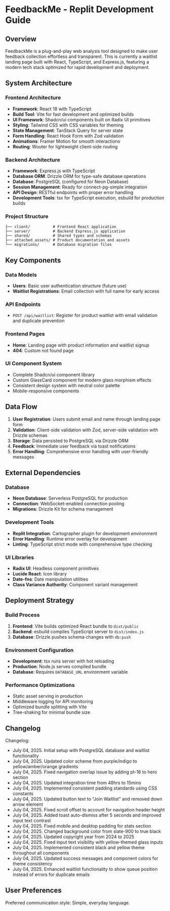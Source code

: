 # FeedbackMe - Replit Development Guide

## Overview

FeedbackMe is a plug-and-play web analysis tool designed to make user feedback collection effortless and transparent. This is currently a waitlist landing page built with React, TypeScript, and Express.js, featuring a modern tech stack optimized for rapid development and deployment.

## System Architecture

### Frontend Architecture
- **Framework**: React 18 with TypeScript
- **Build Tool**: Vite for fast development and optimized builds
- **UI Framework**: Shadcn/ui components built on Radix UI primitives
- **Styling**: Tailwind CSS with CSS variables for theming
- **State Management**: TanStack Query for server state
- **Form Handling**: React Hook Form with Zod validation
- **Animations**: Framer Motion for smooth interactions
- **Routing**: Wouter for lightweight client-side routing

### Backend Architecture
- **Framework**: Express.js with TypeScript
- **Database ORM**: Drizzle ORM for type-safe database operations
- **Database**: PostgreSQL (configured for Neon Database)
- **Session Management**: Ready for connect-pg-simple integration
- **API Design**: RESTful endpoints with proper error handling
- **Development Tools**: tsx for TypeScript execution, esbuild for production builds

### Project Structure
```
├── client/          # Frontend React application
├── server/          # Backend Express.js application
├── shared/          # Shared types and schemas
├── attached_assets/ # Product documentation and assets
└── migrations/      # Database migration files
```

## Key Components

### Data Models
- **Users**: Basic user authentication structure (future use)
- **Waitlist Registrations**: Email collection with full name for early access

### API Endpoints
- `POST /api/waitlist`: Register for product waitlist with email validation and duplicate prevention

### Frontend Pages
- **Home**: Landing page with product information and waitlist signup
- **404**: Custom not found page

### UI Component System
- Complete Shadcn/ui component library
- Custom GlassCard component for modern glass morphism effects
- Consistent design system with neutral color palette
- Mobile-responsive components

## Data Flow

1. **User Registration**: Users submit email and name through landing page form
2. **Validation**: Client-side validation with Zod, server-side validation with Drizzle schemas
3. **Storage**: Data persisted to PostgreSQL via Drizzle ORM
4. **Feedback**: Immediate user feedback via toast notifications
5. **Error Handling**: Comprehensive error handling with user-friendly messages

## External Dependencies

### Database
- **Neon Database**: Serverless PostgreSQL for production
- **Connection**: WebSocket-enabled connection pooling
- **Migrations**: Drizzle Kit for schema management

### Development Tools
- **Replit Integration**: Cartographer plugin for development environment
- **Error Handling**: Runtime error overlay for development
- **Linting**: TypeScript strict mode with comprehensive type checking

### UI Libraries
- **Radix UI**: Headless component primitives
- **Lucide React**: Icon library
- **Date-fns**: Date manipulation utilities
- **Class Variance Authority**: Component variant management

## Deployment Strategy

### Build Process
1. **Frontend**: Vite builds optimized React bundle to `dist/public`
2. **Backend**: esbuild compiles TypeScript server to `dist/index.js`
3. **Database**: Drizzle pushes schema changes with `db:push`

### Environment Configuration
- **Development**: tsx runs server with hot reloading
- **Production**: Node.js serves compiled bundle
- **Database**: Requires `DATABASE_URL` environment variable

### Performance Optimizations
- Static asset serving in production
- Middleware logging for API monitoring
- Optimized bundle splitting with Vite
- Tree-shaking for minimal bundle size

## Changelog

Changelog:
- July 04, 2025. Initial setup with PostgreSQL database and waitlist functionality
- July 04, 2025. Updated color scheme from purple/indigo to yellow/amber/orange gradients
- July 04, 2025. Fixed navigation overlap issue by adding pt-16 to hero section
- July 04, 2025. Updated integration time from 48hrs to 15mins
- July 04, 2025. Implemented consistent padding standards using CSS constants
- July 04, 2025. Updated button text to "Join Waitlist" and removed down arrow element
- July 04, 2025. Fixed scroll offset to account for navigation header height
- July 04, 2025. Added toast auto-dismiss after 5 seconds and improved input text contrast
- July 04, 2025. Fixed mobile and desktop padding for stats section
- July 04, 2025. Changed background color from slate-900 to true black
- July 04, 2025. Updated copyright year from 2024 to 2025
- July 04, 2025. Fixed input text visibility with yellow-themed glass inputs
- July 04, 2025. Implemented consistent black and yellow theme throughout all components
- July 04, 2025. Updated success messages and component colors for theme consistency
- July 04, 2025. Enhanced waitlist functionality to show queue position instead of errors for duplicate emails

## User Preferences

Preferred communication style: Simple, everyday language.